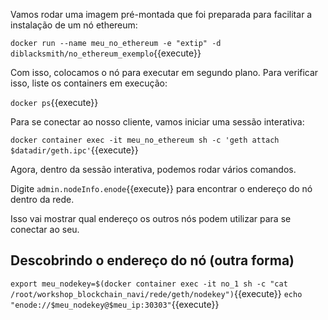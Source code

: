 Vamos rodar uma imagem pré-montada que foi preparada para facilitar a instalação de um nó ethereum:

`docker run --name meu_no_ethereum -e "extip" -d diblacksmith/no_ethereum_exemplo`{{execute}}

Com isso, colocamos o nó para executar em segundo plano. Para verificar isso, liste os containers em execução:

`docker ps`{{execute}}

Para se conectar ao nosso cliente, vamos iniciar uma sessão interativa:

`docker container exec -it meu_no_ethereum sh -c 'geth attach $datadir/geth.ipc'`{{execute}}

Agora, dentro da sessão interativa, podemos rodar vários comandos.

Digite `admin.nodeInfo.enode`{{execute}} para encontrar o endereço do nó dentro da rede.

Isso vai mostrar qual endereço os outros nós podem utilizar para se conectar ao seu.

## Descobrindo o endereço do nó (outra forma)

`export meu_nodekey=$(docker container exec -it no_1 sh -c "cat /root/workshop_blockchain_navi/rede/geth/nodekey")`{{execute}}
`echo "enode://$meu_nodekey@$meu_ip:30303"`{{execute}}